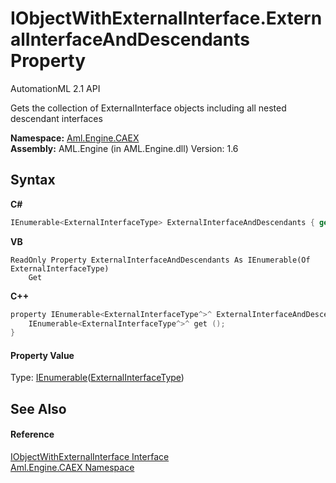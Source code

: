 # IObjectWithExternalInterface.ExternalInterfaceAndDescendants Property 
AutomationML 2.1 API 

Gets the collection of ExternalInterface objects including all nested descendant interfaces

**Namespace:**&nbsp;<a href="N_Aml_Engine_CAEX">Aml.Engine.CAEX</a><br />**Assembly:**&nbsp;AML.Engine (in AML.Engine.dll) Version: 1.6

## Syntax

**C#**<br />
``` C#
IEnumerable<ExternalInterfaceType> ExternalInterfaceAndDescendants { get; }
```

**VB**<br />
``` VB
ReadOnly Property ExternalInterfaceAndDescendants As IEnumerable(Of ExternalInterfaceType)
	Get
```

**C++**<br />
``` C++
property IEnumerable<ExternalInterfaceType^>^ ExternalInterfaceAndDescendants {
	IEnumerable<ExternalInterfaceType^>^ get ();
}
```


#### Property Value
Type: <a href="https://docs.microsoft.com/dotnet/api/system.collections.generic.ienumerable-1" target="_parent" rel="noopener noreferrer">IEnumerable</a>(<a href="T_Aml_Engine_CAEX_ExternalInterfaceType">ExternalInterfaceType</a>)

## See Also


#### Reference
<a href="T_Aml_Engine_CAEX_IObjectWithExternalInterface">IObjectWithExternalInterface Interface</a><br /><a href="N_Aml_Engine_CAEX">Aml.Engine.CAEX Namespace</a><br />